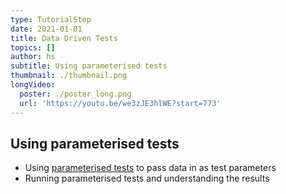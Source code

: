```yaml
---
type: TutorialStep
date: 2021-01-01
title: Data Driven Tests
topics: []
author: hs
subtitle: Using parameterised tests
thumbnail: ./thumbnail.png
longVideo:
  poster: ./poster_long.png
  url: 'https://youtu.be/we3zJE3hlWE?start=773'
---
```


## Using parameterised tests
- Using [parameterised tests](https://junit.org/junit5/docs/current/user-guide/#writing-tests-parameterized-tests) to pass data in as test parameters
- Running parameterised tests and understanding the results
